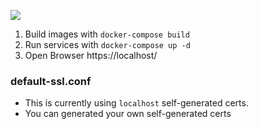 ![](https://miro.medium.com/max/710/0*rQpagILnBH4__4Fb.png)

1. Build images with `docker-compose build`
2. Run services with `docker-compose up -d`
3. Open Browser https://localhost/

### default-ssl.conf

- This is currently using `localhost` self-generated certs.
- You can generated your own self-generated certs


<!--
------------------------------
#####  Current - localhost

```
SSLCertificateFile	/certs/localhost.cert
SSLCertificateKeyFile /certs/localhost.key
```


#### FOR CLEANUP

```
docker system prune -a
```
-->
